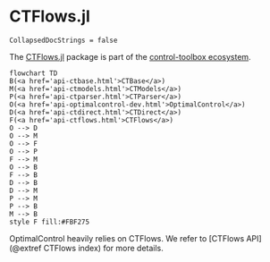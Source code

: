 # CTFlows.jl

```@meta
CollapsedDocStrings = false
```

The [CTFlows.jl](https://github.com/control-toolbox/CTFlows.jl) package is part of the [control-toolbox ecosystem](https://github.com/control-toolbox).

```mermaid
flowchart TD
B(<a href='api-ctbase.html'>CTBase</a>)
M(<a href='api-ctmodels.html'>CTModels</a>)
P(<a href='api-ctparser.html'>CTParser</a>)
O(<a href='api-optimalcontrol-dev.html'>OptimalControl</a>)
D(<a href='api-ctdirect.html'>CTDirect</a>)
F(<a href='api-ctflows.html'>CTFlows</a>)
O --> D
O --> M
O --> F
O --> P
F --> M
O --> B
F --> B
D --> B
D --> M
P --> M
P --> B
M --> B
style F fill:#FBF275
```

OptimalControl heavily relies on CTFlows. We refer to [CTFlows API](@extref CTFlows index) for more details.
